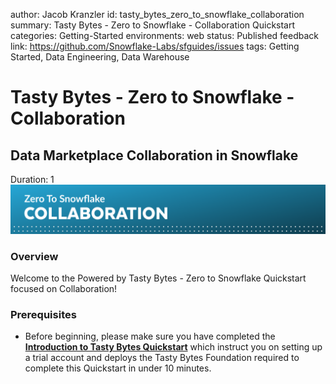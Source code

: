 author: Jacob Kranzler
id: tasty_bytes_zero_to_snowflake_collaboration
summary: Tasty Bytes - Zero to Snowflake - Collaboration Quickstart
categories: Getting-Started
environments: web
status: Published 
feedback link: https://github.com/Snowflake-Labs/sfguides/issues
tags: Getting Started, Data Engineering, Data Warehouse


# Tasty Bytes - Zero to Snowflake - Collaboration
<!-- ------------------------ -->

## Data Marketplace Collaboration in Snowflake
Duration: 1
<img src = "assets/collaboration_header.png">

### Overview
Welcome to the Powered by Tasty Bytes - Zero to Snowflake Quickstart focused on Collaboration!

### Prerequisites
- Before beginning, please make sure you have completed the [**Introduction to Tasty Bytes Quickstart**](https://quickstarts.snowflake.com/guide/tasty_bytes_introduction/) which instruct you on setting up a trial account and deploys the Tasty Bytes Foundation required to complete this Quickstart in under 10 minutes.
